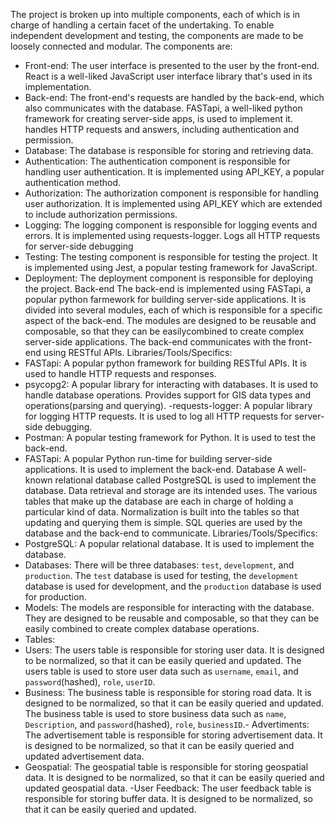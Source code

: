 The project is broken up into multiple components, each of which is in charge of handling a certain
facet of the undertaking. To enable independent development and testing, the components are made
to be loosely connected and modular. The components are:
- Front-end: The user interface is presented to the user by the front-end. React is a well-liked
JavaScript user interface library that's used in its implementation.
- Back-end: The front-end's requests are handled by the back-end, which also communicates with
the database. FASTapi, a well-liked python framework for creating server-side apps, is used to
implement it. handles HTTP requests and answers, including authentication and permission.
- Database: The database is responsible for storing and retrieving data.
- Authentication: The authentication component is responsible for handling user authentication. It is
implemented using API_KEY, a popular authentication method.
- Authorization: The authorization component is responsible for handling user authorization. It is
implemented using API_KEY which are extended to include authorization permissions.
- Logging: The logging component is responsible for logging events and errors. It is implemented
using requests-logger. Logs all HTTP requests for server-side debugging
- Testing: The testing component is responsible for testing the project. It is implemented using Jest,
a popular testing framework for JavaScript.
- Deployment: The deployment component is responsible for deploying the project.
Back-end
The back-end is implemented using FASTapi, a popular python farmework for building server-side
applications. It is divided into several modules, each of which is responsible for a specific aspect of
the back-end. The modules are designed to be reusable and composable, so that they can be easilycombined to create complex server-side applications. The back-end communicates with the front-
end using RESTful APIs.
Libraries/Tools/Specifics:
- FASTapi: A popular python framework for building RESTful APIs. It is used to handle HTTP
requests and responses.
- psycopg2: A popular library for interacting with databases. It is used to handle database
operations. Provides support for GIS data types and operations(parsing and querying).
-requests-logger: A popular library for logging HTTP requests. It is used to log all HTTP requests
for server-side debugging.
- Postman: A popular testing framework for Python. It is used to test the back-end.
- FASTapi: A popular Python run-time for building server-side applications. It is used to implement
the back-end.
Database
A well-known relational database called PostgreSQL is used to implement the database. Data
retrieval and storage are its intended uses. The various tables that make up the database are each in
charge of holding a particular kind of data. Normalization is built into the tables so that updating
and querying them is simple. SQL queries are used by the database and the back-end to
communicate.
Libraries/Tools/Specifics:
- PostgreSQL: A popular relational database. It is used to implement the database.
- Databases: There will be three databases: `test`, `development`, and `production`. The `test`
database is used for testing, the `development` database is used for development, and the
`production` database is used for production.
- Models: The models are responsible for interacting with the database. They are designed to be
reusable and composable, so that they can be easily combined to create complex database
operations.
- Tables:
- Users: The users table is responsible for storing user data. It is designed to be normalized, so that
it can be easily queried and updated. The users table is used to store user data such as `username`,
`email`, and `password`(hashed), `role`, `userID`.
- Business: The business table is responsible for storing road data. It is designed to be normalized,
so that it can be easily queried and updated. The business table is used to store business data such as
`name`, `Description`, and `password`(hashed), `role`, `businessID`.- Advertiments: The advertisement table is responsible for storing advertisement data. It is designed
to be normalized, so that it can be easily queried and updated advertisement data.
- Geospatial: The geospatial table is responsible for storing geospatial data. It is designed to be
normalized, so that it can be easily queried and updated geospatial data.
-User Feedback: The user feedback table is responsible for storing buffer data. It is designed to be
normalized, so that it can be easily queried and updated.
